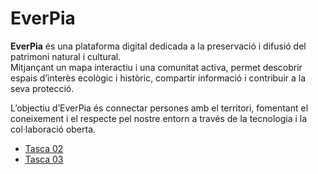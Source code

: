 # EverPia

**EverPia** és una plataforma digital dedicada a la preservació i difusió del patrimoni natural i cultural.  
Mitjançant un mapa interactiu i una comunitat activa, permet descobrir espais d’interès ecològic i històric, compartir informació i contribuir a la seva protecció.  

L’objectiu d’EverPia és connectar persones amb el territori, fomentant el coneixement i el respecte pel nostre entorn a través de la tecnologia i la col·laboració oberta.

- [Tasca 02](t02)
- [Tasca 03](t03)
